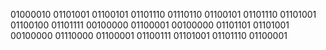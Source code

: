 
01000010 01101001 01100101 01101110 01110110 01100101 01101110 01101001 01100100 01101111 00100000 01100001 00100000 01101101 01101001 00100000 01110000 01100001 01100111 01101001 01101110 01100001
